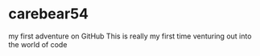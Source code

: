 # carebear54
my first adventure on GitHub
This is really my first time venturing out into the world of code
